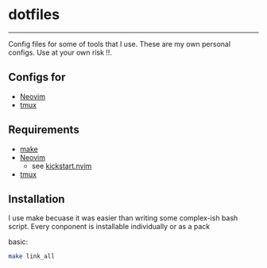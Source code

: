 # dotfiles

---

Config files for some of tools that I use. These are my own personal configs.
Use at your own risk !!.

## Configs for

* [Neovim](https://github.com/neovim/neovim)
* [tmux](https://github.com/tmux/tmux)

## Requirements

* [make](https://www.gnu.org/software/make/)
* [Neovim](https://github.com/neovim/neovim)
  * see [kickstart.nvim](https://github.com/nvim-lua/kickstart.nvim)
* [tmux](https://github.com/tmux/tmux)

## Installation

I use make becuase it was easier than writing some complex-ish bash script.
Every conponent is installable individually or as a pack

basic:

``` bash
make link_all

```
